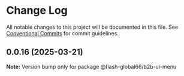 # Change Log

All notable changes to this project will be documented in this file.
See [Conventional Commits](https://conventionalcommits.org) for commit guidelines.

## 0.0.16 (2025-03-21)

**Note:** Version bump only for package @flash-global66/b2b-ui-menu
